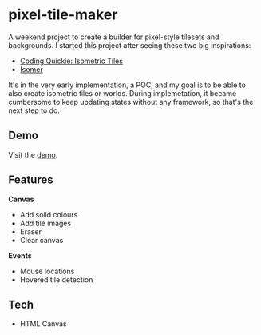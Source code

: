 # pixel-tile-maker
A weekend project to create a builder for pixel-style tilesets and backgrounds. 
I started this project after seeing these two big inspirations:
- [Coding Quickie: Isometric Tiles](https://www.youtube.com/watch?v=ukkbNKTgf5U&list=WL&index=21)
- [Isomer](https://jdan.github.io/isomer/)  

It's in the very early implementation, a POC, and my goal is to be able to also create isometric tiles or worlds.
During implemetation, it became cumbersome to keep updating states without any framework, so that's the next step to do. 

## Demo
Visit the [demo](https://pixel-tile-maker.vercel.app/).

## Features
**Canvas**
- Add solid colours
- Add tile images
- Eraser
- Clear canvas

**Events**
- Mouse locations
- Hovered tile detection

## Tech
- HTML Canvas


